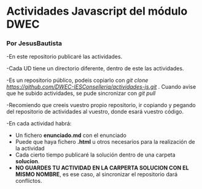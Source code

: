 # Actividades Javascript del módulo DWEC
### **Por JesusBautista**

-En este repositorio publicaré las actividades. 

-Cada UD tiene un directorio diferente, dentro de este las actividades.

-Es un repositorio público, podeis copiarlo con *git clone https://github.com/DWEC-IESConselleria/actividades-js.git* . Cuando avise que he subido actividades, se pude sincronizar con *git pull*

-Recomiendo que creeis vuestro propio repositorio, ir copiando y pegando del repositorio de actividades al vuestro, donde esará vuestro código.

-En cada actividad habrá:
* Un fichero **enunciado.md** con el enunciado
* Puede que haya fichero **.html** u otros necesarios para la realización de la actividad
* Cada cierto tiempo publicaré la solución dentro de una carpeta **solucion**. 
* **NO GUARDES TU ACTIVIDAD EN LA CARPERTA SOLUCION CON EL MISMO NOMBRE**, es ese caso, al sincronizar el repositorio dará conflictos.
